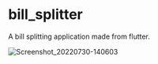 # bill_splitter

A bill splitting application made from flutter.

![Screenshot_20220730-140603](https://user-images.githubusercontent.com/47528559/181896555-dbe4d475-cd87-4081-95ce-05285fa9c87c.jpg)
